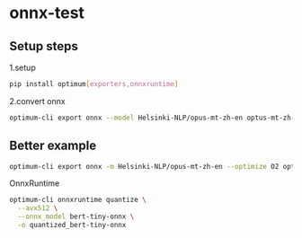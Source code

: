 # onnx-test

## Setup steps

1.setup

```bash
pip install optimum[exporters,onnxruntime]
```

2.convert onnx

```bash
optimum-cli export onnx --model Helsinki-NLP/opus-mt-zh-en optus-mt-zh-en-onnx
```

## Better example

```bash
optimum-cli export onnx -m Helsinki-NLP/opus-mt-zh-en --optimize O2 optus-mt-zh-en-onnx
```

OnnxRuntime

```bash
optimum-cli onnxruntime quantize \
  --avx512 \
  --onnx_model bert-tiny-onnx \
  -o quantized_bert-tiny-onnx
```
